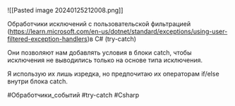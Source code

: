 ![[Pasted image 20240125212008.png]]

Обработчики исключений с пользовательской фильтрацией  (https://learn.microsoft.com/en-us/dotnet/standard/exceptions/using-user-filtered-exception-handlers)в C# (try-catch) 

Они позволяют нам добавлять условия в блоки catch, чтобы исключения не выводились только на основе типа исключения. 

Я использую их лишь изредка, но предпочитаю их операторам if/else внутри блока catch. 

#Обработчики_событий #try-catch #Csharp 
